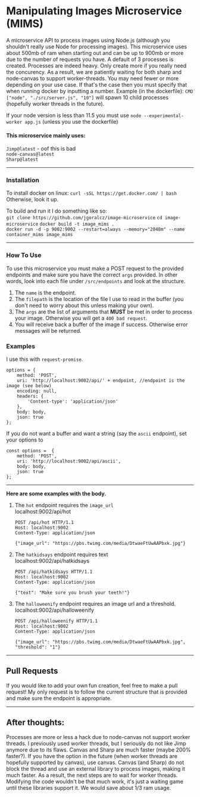 # Manipulating Images Microservice (MIMS)
A microservice API to process images using Node.js (although you shouldn't really use Node for processing images).
This microservice uses about 500mb of ram when starting out and can be up to 900mb or more due to the number of requests you have.
A default of 3 processes is created. Processes are indeed heavy. Only create more if you really need the concurency. 
As a result, we are patiently waiting for both sharp and node-canvas to support worker-threads. 
You may need fewer or more depending on your use case. If that's the case then you must specify that when running
docker by inputting a number. Example (in the dockerfile): `CMD ["node", "./src/server.js", "10"]` will spawn 10 child processes
 (hopefully worker threads in the future).

If your node version is less than 11.5 you must use `node --experimental-worker app.js` (unless you use the dockerfile)

#### This microservice mainly uses:
`Jimp@latest` - oof this is bad \
`node-canvas@latest` \
`Sharp@latest`

___

### Installation
To install docker on linux: `curl -sSL https://get.docker.com/ | bash`
Otherwise, look it up.

To build and run it I do something like so: \
`git clone https://github.com/jgoralcz/image-microservice`
`cd image-microservice`
`docker build -t image_mims .` \
`docker run -d -p 9002:9002 --restart=always --memory="2048m" --name container_mims image_mims`

___

### How To Use
To use this microservice you must make a POST request to the provided endpoints and make sure you have
the correct `args` provided. In other words, look into each file under `/src/endpoints` and look at the structure.

1) The `name` is the endpoint.
2) The `filepath` is the location of the file I use to read in the buffer (you don't need to worry about this unless making your own).
3) The `args` are the list of arguments that **MUST** be met in order to process your image. Otherwise you will get a `400 bad request`.
4) You will receive back a buffer of the image if success. Otherwise error messages will be returned.

### Examples

I use this with `request-promise`.
```$xslt
options = {
    method: 'POST',
    uri: 'http://localhost:9002/api/' + endpoint, //endpoint is the image (see below)
    encoding: null,
    headers: {
        'Content-type': 'application/json'
    },
    body: body,
    json: true
};
```
If you do not want a buffer and want a string (say the `ascii` endpoint), set your options to
```$xslt
const options =  {
    method: 'POST',
    uri: 'http://localhost:9002/api/ascii',
    body: body,
    json: true
};
```
_____
**Here are some examples with the body.**

1) The `hot` endpoint requires the `image_url` \
localhost:9002/api/hot
    ```$xslt
    POST /api/hot HTTP/1.1
    Host: localhost:9002
    Content-Type: application/json
    
    {"image_url": "https://pbs.twimg.com/media/DtwaeFtUwAAPbxk.jpg"}
    ```

2) The `hatkidsays` endpoint requires text \
localhost:9002/api/hatkidsays
    ```$xslt
    POST /api/hatkidsays HTTP/1.1
    Host: localhost:9002
    Content-Type: application/json
    
    {"text": "Make sure you brush your teeth!"}
    ```
3) The `halloweenify` endpoint requires an image url and a threshold. \
localhost:9002/api/halloweenify

    ```$xslt
    POST /api/halloweenify HTTP/1.1
    Host: localhost:9002
    Content-Type: application/json

    {"image_url": "https://pbs.twimg.com/media/DtwaeFtUwAAPbxk.jpg", "threshold": "1"}
    ```

___

## Pull Requests
If you would like to add your own fun creation, feel free to make a pull request!
My only request is to follow the current structure that is provided and make sure the endpoint is appropriate.

___

## After thoughts: 
Processes are more or less a hack due to node-canvas not support worker threads.
I previously used worker threads, but I seriously do not like Jimp anymore due to its flaws.
Canvas and Sharp are much faster (maybe 200% faster?).
If you have the option in the future (when worker threads are hopefully supported by canvas), use canvas.
Canvas (and Sharp) do not block the thread and use an external library to process images, making it much faster.
As a result, the next steps are to wait for worker threads. Modifying the code wouldn't be that much work, it's just a
waiting game until these libraries support it. We would save about 1/3 ram usage.


